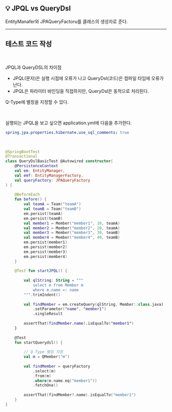 ## 💡 JPQL vs QueryDsl

EntityManafer와 JPAQueryFactoru를 클래스의 생성자로 준다.

---

## 테스트 코드 작성

<br>

JPQL과 QueryDSL의 차이점

- JPQL(문자)은 실행 시점에 오류가 나고 QueryDsl(코드)은 컴파일 타임에 오류가 난다.
- JPQL은 파라미터 바인딩을 직접하지만, QueryDsl은 동적으로 처리된다.

Q-Type에 별칭을 지정할 수 있다.

<br>

실행되는 JPQL을 보고 싶으면 application.yml에 다음을 추가한다.

```yaml
spring.jpa.properties.hibernate.use_sql_comments: true
```

<br>

```kotlin
@SpringBootTest  
@Transactional  
class QueryDslBasicTest @Autowired constructor(  
    @PersistenceContext  
    val em: EntityManager,  
    val emf: EntityManagerFactory,  
    val queryFactory: JPAQueryFactory  
) {  
  
    @BeforeEach  
    fun before() {  
        val teamA = Team("teamA")  
        val teamB = Team("teamB")  
        em.persist(teamA)  
        em.persist(teamB)  
        val member1 = Member("member1", 10, teamA)  
        val member2 = Member("member2", 20, teamA)  
        val member3 = Member("member3", 30, teamB)  
        val member4 = Member("member4", 40, teamB)  
        em.persist(member1)  
        em.persist(member2)  
        em.persist(member3)  
        em.persist(member4)  
    }  
  
    @Test fun startJPQL() {  
  
        val qlString: String = """  
            select m from Member m  
            where m.name =: name  
        """.trimIndent()  
  
        val findMember = em.createQuery(qlString, Member::class.java)  
            .setParameter("name", "member1")  
            .singleResult  
  
        assertThat(findMember.name).isEqualTo("member1")  
    }  
  
    @Test  
    fun startQuerydsl() {  
  
        // Q Type 별칭 지정  
        val m = QMember("m")  
  
        val findMember = queryFactory  
            .select(m)  
            .from(m)  
            .where(m.name.eq("member1"))  
            .fetchOne()  
  
        assertThat(findMember?.name).isEqualTo("member1")  
    }  
}
```
